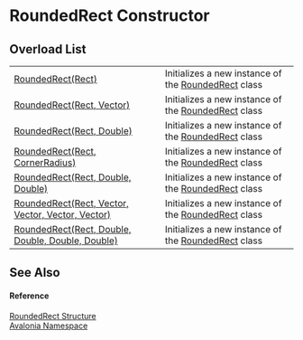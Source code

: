 # RoundedRect Constructor


## Overload List
<table>
<tr>
<td><a href="M_Avalonia_RoundedRect__ctor_5">RoundedRect(Rect)</a></td>
<td>Initializes a new instance of the <a href="T_Avalonia_RoundedRect">RoundedRect</a> class</td>
</tr>
<tr>
<td><a href="M_Avalonia_RoundedRect__ctor_1">RoundedRect(Rect, Vector)</a></td>
<td>Initializes a new instance of the <a href="T_Avalonia_RoundedRect">RoundedRect</a> class</td>
</tr>
<tr>
<td><a href="M_Avalonia_RoundedRect__ctor_4">RoundedRect(Rect, Double)</a></td>
<td>Initializes a new instance of the <a href="T_Avalonia_RoundedRect">RoundedRect</a> class</td>
</tr>
<tr>
<td><a href="M_Avalonia_RoundedRect__ctor_6">RoundedRect(Rect, CornerRadius)</a></td>
<td>Initializes a new instance of the <a href="T_Avalonia_RoundedRect">RoundedRect</a> class</td>
</tr>
<tr>
<td><a href="M_Avalonia_RoundedRect__ctor_3">RoundedRect(Rect, Double, Double)</a></td>
<td>Initializes a new instance of the <a href="T_Avalonia_RoundedRect">RoundedRect</a> class</td>
</tr>
<tr>
<td><a href="M_Avalonia_RoundedRect__ctor">RoundedRect(Rect, Vector, Vector, Vector, Vector)</a></td>
<td>Initializes a new instance of the <a href="T_Avalonia_RoundedRect">RoundedRect</a> class</td>
</tr>
<tr>
<td><a href="M_Avalonia_RoundedRect__ctor_2">RoundedRect(Rect, Double, Double, Double, Double)</a></td>
<td>Initializes a new instance of the <a href="T_Avalonia_RoundedRect">RoundedRect</a> class</td>
</tr>
</table>

## See Also


#### Reference
<a href="T_Avalonia_RoundedRect">RoundedRect Structure</a>  
<a href="N_Avalonia">Avalonia Namespace</a>  

